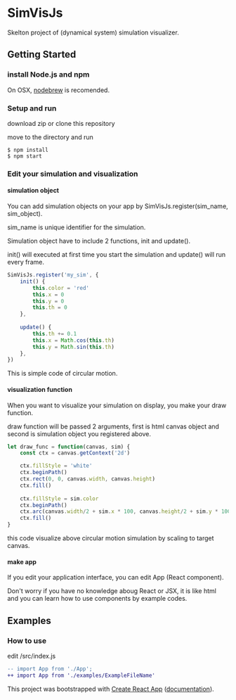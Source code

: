 # SimVisJs

Skelton project of (dynamical system) simulation visualizer.

## Getting Started

### install Node.js and npm

On OSX, [nodebrew](https://github.com/hokaccha/nodebrew) is recomended.

### Setup and run

download zip or clone this repository

move to the directory and run

```shell-session
$ npm install
$ npm start
```

### Edit your simulation and visualization

#### simulation object

You can add simulation objects on your app by SimVisJs.register(sim_name, sim_object).

sim_name is unique identifier for the simulation.

Simulation object have to include 2 functions, init and update().

init() will executed at first time you start the simulation and update() will run every frame.

```js
SimVisJs.register('my_sim', {
    init() {
        this.color = 'red'
        this.x = 0
        this.y = 0
        this.th = 0
    },
    
    update() {
        this.th += 0.1
        this.x = Math.cos(this.th)
        this.y = Math.sin(this.th)
    },
})
```

This is simple code of circular motion.

#### visualization function

When you want to visualize your simulation on display, you make your draw function.

draw function will be passed 2 arguments, first is html canvas object and second is simulation object you registered above.

```js
let draw_func = function(canvas, sim) {
    const ctx = canvas.getContext('2d')

    ctx.fillStyle = 'white'
    ctx.beginPath()
    ctx.rect(0, 0, canvas.width, canvas.height)
    ctx.fill()
    
    ctx.fillStyle = sim.color
    ctx.beginPath()
    ctx.arc(canvas.width/2 + sim.x * 100, canvas.height/2 + sim.y * 100, 10, 0, Math.PI*2,true)
    ctx.fill()
}
```

this code visualize above circular motion simulation by scaling to target canvas.

#### make app

If you edit your application interface, you can edit App (React component).

Don't worry if you have no knowledge aboug React or JSX, it is like html and you can learn how to use components by example codes.


## Examples

### How to use
edit /src/index.js

```diff
-- import App from './App';
++ import App from './examples/ExampleFileName'
```


This project was bootstrapped with [Create React App](https://github.com/facebookincubator/create-react-app) ([documentation](https://github.com/facebookincubator/create-react-app/blob/master/packages/react-scripts/template/README.md)).
